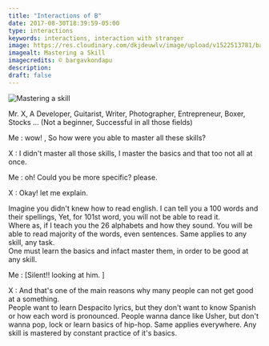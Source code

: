 ```yaml
---
title: "Interactions of B"
date: 2017-08-30T18:39:59-05:00
type: interactions
keywords: interactions, interaction with stranger
image: https://res.cloudinary.com/dkjdeuwlv/image/upload/v1522513781/bargavkondapu.com/IWS-skill-mastery.jpg
imagealt: Mastering a Skill
imagecredits: © bargavkondapu
description:
draft: false
---
```

[comment]: # (Interactions with strangers )

![Mastering a skill](https://res.cloudinary.com/dkjdeuwlv/image/upload/v1522513781/bargavkondapu.com/IWS-skill-mastery.jpg)

Mr. X, A Developer, Guitarist, Writer, Photographer, Entrepreneur, Boxer, Stocks ... (Not a beginner, Successful in all those fields)

Me : wow! , So how were you able to master all these skills?

X : I didn't master all those skills, I master the basics and that too not all at once.

Me : oh! Could you be more specific? please.

X : Okay! let me explain.

Imagine you didn't knew how to read english. I can tell you a 100 words and their spellings, Yet, for 101st word, you will not be able to read it.  
Where as, if I teach you the 26 alphabets and how they sound. You will be able to read majority of the words, even sentences.   Same applies to any skill, any task.  
One must learn the basics and infact master them, in order to be good at any skill.  

Me : [Silent!! looking at him. ]

X : And that's one of the main reasons why many people can not get good at a something.  
People want to learn Despacito lyrics, but they don't want to know Spanish or how each word is pronounced. People wanna dance like Usher, but don't wanna pop, lock or learn basics of hip-hop. Same applies everywhere. Any skill is mastered by constant practice of it's basics.
